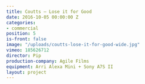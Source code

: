 ```yaml
---
title: Coutts — Lose it for Good
date: 2016-10-05 00:00:00 Z
categories:
- commercial
position: 5
is-front: false
image: "/uploads/coutts-lose-it-for-good-wide.jpg"
vimeo: 185626712
director: Pip
production-company: Agile Films
equipment: Arri Alexa Mini + Sony A7S II
layout: project
---
```


